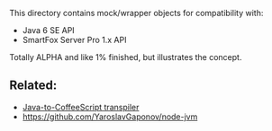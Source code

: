 This directory contains mock/wrapper objects
for compatibility with:

- Java 6 SE API
- SmartFox Server Pro 1.x API

Totally ALPHA and like 1% finished, but illustrates the concept.


## Related:

* [Java-to-CoffeeScript transpiler](http://mikesmullin.github.io/mylang/index.html?8)
* https://github.com/YaroslavGaponov/node-jvm
